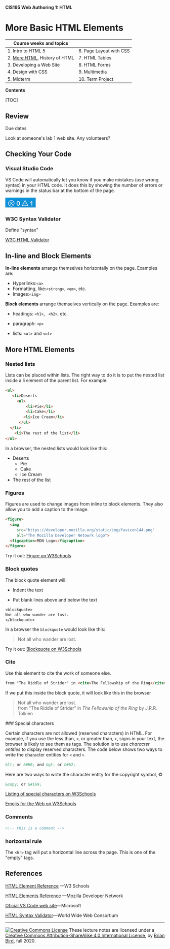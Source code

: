 **CIS195 Web Authoring 1: HTML**

# More Basic HTML Elements

| Course weeks and topics              |                         |
| ------------------------------------ | ----------------------- |
| 1. Intro to HTML 5                   | 6. Page Layout with CSS |
| 2. <u>More HTML</u>, History of HTML | 7. HTML Tables          |
| 3. Developing a Web Site             | 8. HTML Forms           |
| 4. Design with CSS                   | 9. Multimedia           |
| 5. Midterm                           | 10. Term Project        |

**Contents**

[TOC]

## Review

Due dates

Look at someone's lab 1 web site. Any volunteers?



## Checking Your Code

### Visual Studio Code

VS Code will automatically let you know if you make mistakes (use wrong syntax) in your HTML code. It does this by showing the number of errors or warnings in the status bar at the bottom of the page.

<img src="VSCodeErrorBar.png" alt="VSCodeErrorBar" style="zoom:67%;" />

### W3C Syntax Validator

Define "syntax"

[W3C HTML Validator](https://validator.w3.org)



## In-line and Block Elements

**In-line elements** arrange themselves horizontally on the page. Examples are:

- Hyperlinks:`<a>`
- Formatting, like:`<strong>`, `<em>`, etc.
- Images:`<img>`

**Block elements** arrange themselves vertically on the page. Examples are:

- headings: `<h1>`, ` <h2>`,  etc.

- paragraph: `<p>`

- lists: `<ul>` and `<ol>`

  

## More HTML Elements 

### Nested lists

Lists can be placed within lists. The right way to do it is to put the nested list inside a li element of the parent list. For example:

```html
<ul>
   <li>Deserts
     <ul>
         <li>Pie</li>
         <li>Cake</li>
        <li>Ice Cream</li>
      </ul>
  </li>
    <li>The rest of the list</li>
</ul>
```

In a browser, the nested lists would look like this:

- Deserts
  - Pie
  - Cake
  - Ice Cream
- The rest of the list

### Figures

Figures are used to change images from inline to block elements. They also allow you to add a caption to the image.

```html
<figure>
  <img
     src="https://developer.mozilla.org/static/img/favicon144.png"
     alt="The Mozilla Developer Netowrk logo">
  <figcaption>MDN Logo</figcaption>
</figure>
```

Try it out: [Figure on W3Schools](https://www.w3schools.com/tags/tag_figure.asp)  

### Block quotes

The block quote element will:

- Indent the text

- Put blank lines above and below the text

```
<blockquote>
Not all who wander are lost.
</blockquote>
```

In a browser the `blockquote` would look like this:

<blockquote>
  Not all who wander are lost.
</blockquote>

Try it out: [Blockquote on W3Schools](https://www.w3schools.com/TAGS/tag_blockquote.asp)  

### Cite

Use this element to cite the work of someone else.

```html
from "The Riddle of Strider" in <cite>The Fellowship of the Ring</cite> by J.R.R. Tolkien
```

If we put this inside the block quote, it will look like this in the browser

<blockquote>
  Not all who wander are lost.<br>
  from "The Riddle of Strider" in <cite>The Fellowship of the Ring</cite> by J.R.R. Tolkien
</blockquote>
### Special characters

Certain characters are not allowed (reserved characters) in HTML. For example, if you use the less than, `<`, or greater than, `>`, signs in your text, the browser is likely to see them as tags. The solution is to use *character entities* to display reserved characters. The code below shows two ways to write the character entities for `<` and `>`

```html
&lt; or &#60; and &gt; or &#62;
```

Here are two ways to write the character entity for the copyright symbol, &copy;

```html
&copy; or &#169;
```

[Listing of special characters on W3Schools](https://www.w3schools.com/html/html_symbols.asp)  

[Emojis for the Web on W3Schools](https://www.w3schools.com/charsets/ref_emoji_smileys.asp)

### Comments

```html
<!-- this is a comment -->
```

### horizontal rule

The `<hr>` tag will put a horizontal line across the page. This is one of the "empty" tags.



## References

[HTML Element Reference](https://www.w3schools.com/tags/default.asp) &mdash;W3 Schools

[HTML Elements Reference](https://developer.mozilla.org/en-US/docs/Web/HTML/Element) &mdash;Mozilla Developer Network

[Oficial VS Code web site](https://code.visualstudio.com)&mdash;Microsoft

[HTML Syntax Validator](https://validator.w3.org)&mdash;World Wide Web Consortium

------

[![Creative Commons License](https://i.creativecommons.org/l/by/4.0/80x15.png)](http://creativecommons.org/licenses/by-sa/4.0/) These lecture notes are licensed under a [Creative Commons Attribution-ShareAlike 4.0 International License](http://creativecommons.org/licenses/by-sa/4.0/), by [Brian Bird](https://profbird.dev/), fall 2020.

